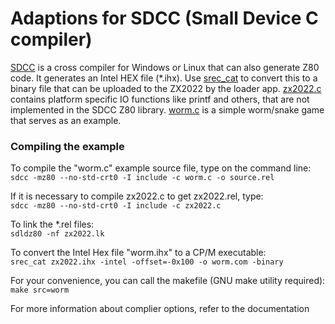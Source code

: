 # Adaptions for SDCC (Small Device C compiler)

[SDCC](https://sdcc.sourceforge.net) is a cross compiler for Windows or Linux that can also generate Z80 code. It generates an Intel HEX file (*.ihx). Use [srec_cat](http://sourceforge.net/projects/srecord) to convert this to a binary file that can be uploaded to the ZX2022 by the loader app. [zx2022.c](zx2022.c) contains platform specific IO functions like printf and others, that are not implemented in the SDCC Z80 library. [worm.c](worm.c) is a simple worm/snake game that serves as an example.

### Compiling the example
To compile the "worm.c" example source file, type on the command line:  
`sdcc -mz80 --no-std-crt0 -I include -c worm.c -o source.rel`

If it is necessary to compile zx2022.c to get zx2022.rel, type:  
`sdcc -mz80 --no-std-crt0 -I include -c zx2022.c`

To link the *.rel files:  
`sdldz80 -nf zx2022.lk`

To convert the Intel Hex file "worm.ihx" to a CP/M executable:  
`srec_cat zx2022.ihx -intel -offset=-0x100 -o worm.com -binary`

For your convenience, you can call the makefile (GNU make utility required):  
`make src=worm`

For more information about complier options, refer to the documentation

